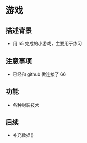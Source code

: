# 游戏

## 描述背景

- 用 h5 完成的小游戏，主要用于练习

## 注意事项

- 已经和 github 做连接了 66

## 功能

- 各种封装技术

## 后续

- 补充数据()
